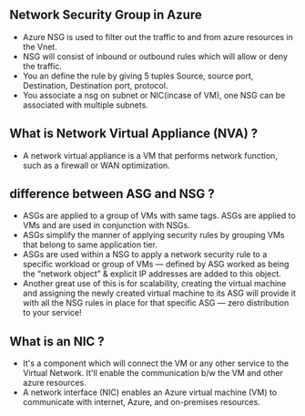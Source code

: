 ## Network Security Group in Azure

- Azure NSG is used to filter out the traffic to and from azure resources in the Vnet.
- NSG will consist of inbound or outbound rules which will allow or deny the traffic.
- You an define the rule by giving 5 tuples Source, source port, Destination, Destination port, protocol.
- You associate a nsg on subnet or NIC(incase of VM), one NSG can be associated with multiple subnets.

## What is Network Virtual Appliance (NVA) ?

- A network virtual appliance is a VM that performs network function, such as a firewall or WAN optimization.

## difference between ASG and NSG ?

- ASGs are applied to a group of VMs with same tags. ASGs are applied to VMs and are used in conjunction with NSGs.
- ASGs simplify the manner of applying security rules by grouping VMs that belong to same application tier.
- ASGs are used within a NSG to apply a network security rule to a specific workload or group of VMs — defined by ASG worked as being the “network object” & explicit IP addresses are added to this object.
- Another great use of this is for scalability, creating the virtual machine and assigning the newly created virtual machine to its ASG will provide it with all the NSG rules in place for that specific ASG — zero distribution to your service!

## What is an NIC ?

- It's a component which will connect the VM or any other service to the Virtual Network. It'll enable the communication b/w the VM and other azure resources.
- A network interface (NIC) enables an Azure virtual machine (VM) to communicate with internet, Azure, and on-premises resources.
